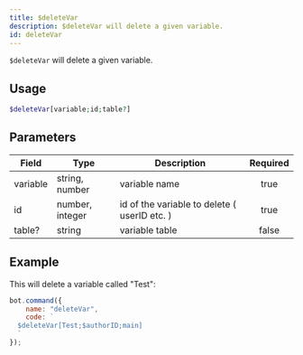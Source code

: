 ```yaml
---
title: $deleteVar
description: $deleteVar will delete a given variable.
id: deleteVar
---
```


`$deleteVar` will delete a given variable.

## Usage

```php
$deleteVar[variable;id;table?]
```

## Parameters

| Field     | Type     | Description                                                        | Required |
|-----------|----------|--------------------------------------------------------------------|:--------:|
| variable    | string, number   | variable name                                                         |   true   |
| id    | number, integer   | id of the variable to delete ( userID etc. )                                                         |   true   |
| table?    | string   | variable table                                                         |   false   |

## Example

This will delete a variable called "Test":

```javascript
bot.command({
    name: "deleteVar",
    code: `
  $deleteVar[Test;$authorID;main]
  `
});
```